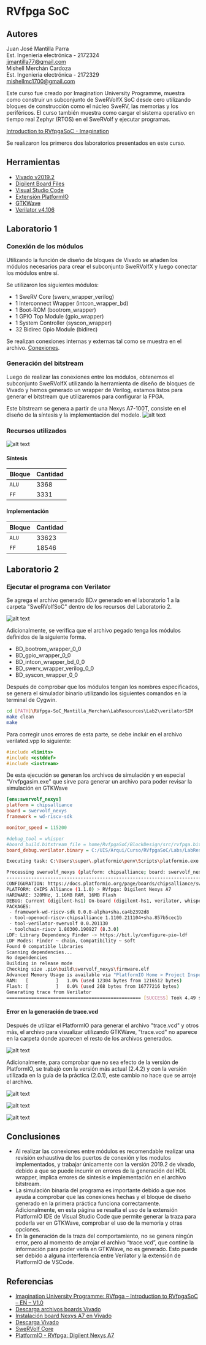 # RVfpga SoC

## Autores
Juan José Mantilla Parra
<br/>
Est. Ingenieria electrónica - 2172324
<br/>
jjmantilla77@gmail.com
<br/>
Mishell Merchán Cardoza
<br/>
Est. Ingenieria electrónica - 2172329
<br/>
mishellmc1700@gmail.com

Este curso fue creado por Imagination University Programme, muestra como construir un subconjunto de SweRVolfX SoC desde cero utilizando bloques de construcción como el núcleo SweRV, las memorias y los periféricos.
El curso también muestra como cargar el sistema operativo en tiempo real Zephyr (RTOS) en el SweRVolf y ejecutar programas.

[Introduction to RVfpgaSoC - Imagination](https://university.imgtec.com/resources/download/rvfpgasoc-v1-0/)

Se realizaron los primeros dos laboratorios presentados en este curso.

## Herramientas
- [Vivado v2019.2](https://www.xilinx.com/support/download/index.html/content/xilinx/en/downloadNav/vivado-design-tools/2019-2.html)
- [Digilent Board Files](https://digilent.com/reference/programmable-logic/guides/installing-vivado-and-sdk?redirect=1)
- [Visual Studio Code](https://code.visualstudio.com/Download)
- [Extensión PlatformIO](https://platformio.org/)
- [GTKWave](http://gtkwave.sourceforge.net/)
- [Verilator v4.106](https://github.com/verilator/verilator)

## Laboratorio 1

### Conexión de los módulos
Utilizando la función de diseño de bloques de Vivado se añaden los módulos necesarios para crear el subconjunto SweRVolfX y luego conectar los módulos entre sí.

Se utilizaron los siguientes módulos:
- 1 SweRV Core (swerv_wrapper_verilog)
- 1 Interconnect Wrapper (intcon_wrapper_bd)
- 1 Boot-ROM (bootrom_wrapper)
- 1 GPIO Top Module (gpio_wrapper)
- 1 System Controller (syscon_wrapper)
- 32 Bidirec Gpio Module (bidirec)

Se realizan conexiones internas y externas tal como se muestra en el archivo.
[Conexiones](https://github.com/Merchan00/RVfpga-SoC_Mantilla_Merchan/blob/main/BD.pdf).

### Generación del bitstream
Luego de realizar las conexiones entre los módulos, obtenemos el subconjunto SweRVolfX utilizando la herramienta de diseño de bloques de Vivado y hemos generado un wrapper de Verilog, estamos listos para generar el bitstream que utilizaremos para configurar la FPGA.

Este bitstream se genera a partir de una Nexys A7-100T, consiste en el diseño de la síntesis y la implementación del modelo.
![alt text](https://github.com/Merchan00/RVfpga-SoC_Mantilla_Merchan/blob/main/Bitstream.png)


### Recursos utilizados 
![alt text](https://github.com/Merchan00/RVfpga-SoC_Mantilla_Merchan/blob/main/LUT.png)

#### Síntesis 

| Bloque   | Cantidad  |
| -------- | ----------|
| `ALU`    | 3368      |
| `FF`     | 3331      |

#### Implementación 

| Bloque   | Cantidad  |
| -------- | ----------|
| `ALU`    | 33623     |
| `FF`     | 18546     |

## Laboratorio 2

### Ejecutar el programa con Verilator

Se agrega el archivo generado BD.v generado en el laboratorio 1 a la carpeta "SweRVolfSoC" dentro de los recursos del Laboratorio 2.

![alt text](https://github.com/Merchan00/RVfpga-SoC_Mantilla_Merchan/blob/main/BDonNewDir.png)

Adicionalmente, se verifica que el archivo pegado tenga los módulos definidos de la siguiente forma.

- BD_bootrom_wrapper_0_0
- BD_gpio_wrapper_0_0
- BD_intcon_wrapper_bd_0_0
- BD_swerv_wrapper_verilog_0_0
- BD_syscon_wrapper_0_0

Después de comprobar que los módulos tengan los nombres especificados, se genera el simulador binario utilizando los siguientes comandos en la terminal de Cygwin.

```sh
cd [PATH]\RVfpga-SoC_Mantilla_Merchan\LabResources\Lab2\verilatorSIM
make clean
make
```
Para corregir unos errores de esta parte, se debe incluir en el archivo verilated.vpp lo siguiente:
```cpp
#include <limits>
#include <cstddef>
#include <iostream>
```

De esta ejecución se generan los archivos de simulación y en especial "Vrvfpgasim.exe" que sirve para generar un archivo para poder revisar la simulación en GTKWave

```ini
[env:swervolf_nexys]
platform = chipsalliance
board = swervolf_nexys
framework = wd-riscv-sdk

monitor_speed = 115200

#debug_tool = whisper
#board_build.bitstream_file = home/RvfpgaSoC/BlockDesign/src/rvfpga.bit
board_debug.verilator.binary = C:/UIS/Arqui/Curso/RVfpgaSoC/Labs/LabResources/Lab2/verilatorSIM/Vrvfpgasim.exe
```

```sh
Executing task: C:\Users\super\.platformio\penv\Scripts\platformio.exe run --target generate_trace --environment swervolf_nexys <

Processing swervolf_nexys (platform: chipsalliance; board: swervolf_nexys; framework: wd-riscv-sdk)
-------------------------------------------------------------------------------------------------------------------------------Verbose mode can be enabled via `-v, --verbose` option
CONFIGURATION: https://docs.platformio.org/page/boards/chipsalliance/swervolf_nexys.html
PLATFORM: CHIPS Alliance (1.1.0) > RVfpga: Digilent Nexys A7
HARDWARE: 320MHz, 1.16MB RAM, 16MB Flash
DEBUG: Current (digilent-hs1) On-board (digilent-hs1, verilator, whisper) External (olimex-arm-usb-ocd, olimex-arm-usb-ocd-h, olimex-arm-usb-tiny-h, olimex-jtag-tiny)
PACKAGES:
 - framework-wd-riscv-sdk 0.0.0-alpha+sha.ca4b2392d8
 - tool-openocd-riscv-chipsalliance 1.1100.211104+sha.857b5cec1b
 - tool-verilator-swervolf 0.0.201130
 - toolchain-riscv 1.80300.190927 (8.3.0)
LDF: Library Dependency Finder -> https://bit.ly/configure-pio-ldf
LDF Modes: Finder ~ chain, Compatibility ~ soft
Found 0 compatible libraries
Scanning dependencies...
No dependencies
Building in release mode
Checking size .pio\build\swervolf_nexys\firmware.elf
Advanced Memory Usage is available via "PlatformIO Home > Project Inspect"
RAM:   [          ]   1.0% (used 12304 bytes from 1216512 bytes)
Flash: [          ]   0.0% (used 268 bytes from 16777216 bytes)
Generating trace from Verilator
================================================= [SUCCESS] Took 4.49 seconds =================================================
```

#### Error en la generación de trace.vcd

Después de utilizar el PlatformIO para generar el archivo "trace.vcd" y otros más, el archivo para visualizar utilizando GTKWave, "trace.vcd" no aparece en la carpeta donde aparecen el resto de los archivos generados.

![alt text](https://github.com/Merchan00/RVfpga-SoC_Mantilla_Merchan/blob/main/NotTrace.png)

Adicionalmente, para comprobar que no sea efecto de la versión de PlatformIO, se trabajó con la versión más actual (2.4.2) y con la versión utilizada en la guía de la práctica (2.0.1), este cambio no hace que se arroje el archivo.

![alt text](https://github.com/Merchan00/RVfpga-SoC_Mantilla_Merchan/blob/main/plat.png)

![alt text](https://github.com/Merchan00/RVfpga-SoC_Mantilla_Merchan/blob/main/error1.jpeg)

![alt text](https://github.com/Merchan00/RVfpga-SoC_Mantilla_Merchan/blob/main/error2.jpeg)


## Conclusiones
- Al realizar las conexiones entre módulos es recomendable realizar una revisión exhaustiva de los puertos de conexión y los modulos implementados, y trabajar únicamente con la versión 2019.2 de vivado, debido a que se puede incurrir en errores de la generación del HDL wrapper, implica errores de sintesís e implementación en el archivo bitstream.
- La simulación binaria del programa es importante debido a que nos ayuda a comprobar que las conexiones hechas y el bloque de diseño generado en la primera práctica funciona correctamente. Adicionalmente, en esta página se resalta el uso de la extensión PlatformIO IDE de Visual Studio Code que permite generar la traza para poderla ver en GTKWave, comprobar el uso de la memoria y otras opciones.
- En la generación de la traza del comportamiento, no se genera ningún error, pero al momento de arrojar el archivo “trace.vcd”, que contine la información para poder verla en GTKWave, no es generado. Esto puede ser debido a alguna interferencia entre Verilator y la extensión de PlatformIO de VSCode.



## Referencias
- [Imagination University Programme: RVfpga – Introduction to RVfpgaSoC – EN – V1.0](https://university.imgtec.com/resources/download/rvfpgasoc-v1-0/)
- [Descarga archivos boards Vivado](https://digilent.com/reference/programmable-logic/guides/installing-vivado-and-sdk?redirect=1#installing_digilent_board_files)
- [Instalación board Nexys A7 en Vivado](https://store.digilentinc.com/nexys-a7-fpga-trainer-board-recommended-for-ece-curriculum/)
- [Descarga Vivado](https://www.xilinx.com/support/download/index.html/content/xilinx/en/downloadNav/vivado-design-tools/2019-2.html)
- [SweRVolf Core](https://github.com/chipsalliance/Cores-SweRVolf)
- [PlatformIO - RVfpga: Digilent Nexys A7](https://docs.platformio.org/en/latest/boards/chipsalliance/swervolf_nexys.html)



